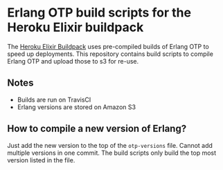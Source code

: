 # Erlang OTP build scripts for the Heroku Elixir buildpack

The [Heroku Elixir Buildpack](http://github.com/HashNuke/heroku-buildpack-elixir) uses pre-compiled builds of Erlang OTP to speed up deployments. This repository contains build scripts to compile Erlang OTP and upload those to s3 for re-use.

## Notes

* Builds are run on TravisCI
* Erlang versions are stored on Amazon S3

## How to compile a new version of Erlang?

Just add the new version to the top of the `otp-versions` file. Cannot add multiple versions in one commit. The build scripts only build the top most version listed in the file.




